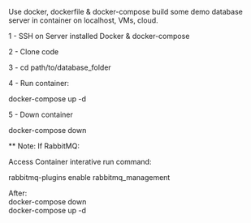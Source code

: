 Use docker, dockerfile & docker-compose build some demo database server in container on localhost, VMs, cloud.

1 - SSH on Server installed Docker & docker-compose

2 - Clone code

3 - cd path/to/database_folder

4 - Run container:

docker-compose up -d

5 - Down container

docker-compose down

** Note: If RabbitMQ:

Access Container interative run command:

rabbitmq-plugins enable rabbitmq_management

After:  
docker-compose down  
docker-compose up -d
